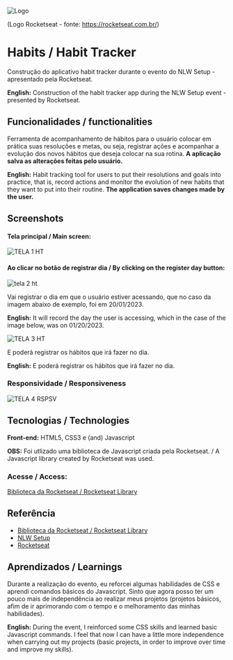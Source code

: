 
![Logo](https://lh3.googleusercontent.com/p/AF1QipOW4mtk5gtvvI26hiTS8U87qv8r3pGwtkpBxn9V=s680-w680-h510)

(Logo Rocketseat - fonte: https://rocketseat.com.br/)

# Habits / Habit Tracker

Construção do aplicativo habit tracker durante o evento do NLW Setup - apresentado pela Rocketseat.

**English:** Construction of the habit tracker app during the NLW Setup event - presented by Rocketseat.


## Funcionalidades / functionalities

Ferramenta de acompanhamento de hábitos para o usuário colocar em prática suas resoluções e metas, ou seja, registrar ações e acompanhar a evolução dos novos hábitos que deseja colocar na sua rotina. **A aplicação salva as alterações feitas pelo usuário.**

**English:** Habit tracking tool for users to put their resolutions and goals into practice, that is, record actions and monitor the evolution of new habits that they want to put into their routine. **The application saves changes made by the user.**


## Screenshots

#### Tela principal / Main screen:
![TELA 1 HT](https://user-images.githubusercontent.com/109006053/213776820-57bb37b6-24ba-49c1-8ea6-2306cb16afcc.jpeg)

#### Ao clicar no botão de registrar dia / By clicking on the register day button:

![tela 2 ht](https://user-images.githubusercontent.com/109006053/213776825-76c2fd49-5497-426f-b6dd-998c62d24b2c.jpeg)

Vai registrar o dia em que o usuário estiver acessando, que no caso da imagem abaixo de exemplo, foi em 20/01/2023. 

**English:** It will record the day the user is accessing, which in the case of the image below, was on 01/20/2023.

![TELA 3 HT](https://user-images.githubusercontent.com/109006053/213776828-e7ef4ce4-266d-4998-9fce-5e9c7195951f.jpeg)

E poderá registrar os hábitos que irá fazer no dia.

**English:** E poderá registrar os hábitos que irá fazer no dia.

### Responsividade / Responsiveness

![TELA 4 RSPSV](https://user-images.githubusercontent.com/109006053/213776830-59216984-6d47-48c5-bc9d-66658c402ef5.jpeg)
## Tecnologias / Technologies

**Front-end:** HTML5, CSS3 e (and) Javascript

**OBS:** Foi utlizado uma biblioteca de Javascript criada pela Rocketseat. / A Javascript library created by Rocketseat was used.



### Acesse / Access:

[Biblioteca da Rocketseat / Rocketseat Library]('https://cdn.jsdelivr.net/gh/maykbrito/libs/NLWSetup/source/NLWSetup.js')
## Referência

 - [Biblioteca da Rocketseat / Rocketseat Library](https://cdn.jsdelivr.net/gh/maykbrito/libs/NLWSetup/source/NLWSetup.js)
 - [NLW Setup](https://app.rocketseat.com.br/event/nlw-setup/explorer/abertura)
 - [Rocketseat](https://rocketseat.com.br/)


## Aprendizados / Learnings

Durante a realização do evento, eu reforcei algumas habilidades de CSS e aprendi comandos básicos do Javascript.
Sinto que agora posso ter um pouco mais de independência ao realizar meus projetos (projetos básicos, afim de ir aprimorando com o tempo e o melhoramento das minhas habilidades).

**English:** During the event, I reinforced some CSS skills and learned basic Javascript commands.
I feel that now I can have a little more independence when carrying out my projects (basic projects, in order to improve over time and improve my skills).




